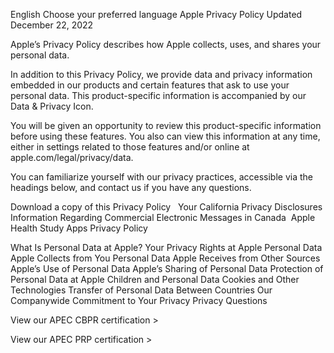 English  Choose your preferred language
Apple Privacy Policy
Updated December 22, 2022

Apple’s Privacy Policy describes how Apple collects, uses, and shares your personal data.

In addition to this Privacy Policy, we provide data and privacy information embedded in our products and certain features that ask to use your personal data. This product-specific information is accompanied by our Data & Privacy Icon.

You will be given an opportunity to review this product-specific information before using these features. You also can view this information at any time, either in settings related to those features and/or online at apple.com/legal/privacy/data. 

You can familiarize yourself with our privacy practices, accessible via the headings below, and contact us if you have any questions.

Download a copy of this Privacy Policy
 
Your California Privacy Disclosures 
Information Regarding Commercial Electronic Messages in Canada 
Apple Health Study Apps Privacy Policy


What Is Personal Data at Apple?
Your Privacy Rights at Apple
Personal Data Apple Collects from You
Personal Data Apple Receives from Other Sources
Apple’s Use of Personal Data
Apple’s Sharing of Personal Data
Protection of Personal Data at Apple
Children and Personal Data
Cookies and Other Technologies
Transfer of Personal Data Between Countries
Our Companywide Commitment to Your Privacy
Privacy Questions

View our APEC CBPR certification >

View our APEC PRP certification >
